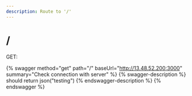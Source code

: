 ```yaml
---
description: Route to '/'
---
```


# /

GET:

{% swagger method="get" path="/" baseUrl="http://13.48.52.200:3000" summary="Check connection with server" %}
{% swagger-description %}
should return json("testing")
{% endswagger-description %}
{% endswagger %}
